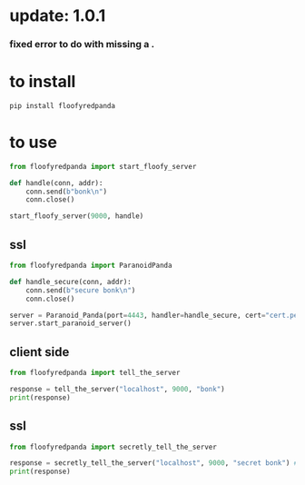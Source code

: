 # update: 1.0.1
### fixed error to do with missing a .




# to install
```bash
pip install floofyredpanda
```

# to use

```python
from floofyredpanda import start_floofy_server

def handle(conn, addr):
    conn.send(b"bonk\n")
    conn.close()

start_floofy_server(9000, handle)
```


## ssl

```python
from floofyredpanda import ParanoidPanda

def handle_secure(conn, addr):
    conn.send(b"secure bonk\n")
    conn.close()

server = Paranoid_Panda(port=4443, handler=handle_secure, cert="cert.pem", key="key.pem")
server.start_paranoid_server()


```


## client side

```python
from floofyredpanda import tell_the_server

response = tell_the_server("localhost", 9000, "bonk")
print(response)

```
## ssl
```python
from floofyredpanda import secretly_tell_the_server

response = secretly_tell_the_server("localhost", 9000, "secret bonk") # ca is required to load selfsigned stuff response = secretly_tell_the_server("localhost", 9000, "secret bonk" ca = "the content of the ca.pem here")
print(response)

```